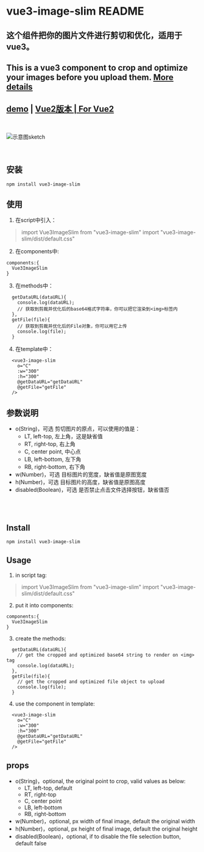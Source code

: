 # vue3-image-slim README
## 这个组件把你的图片文件进行剪切和优化，适用于vue3。
## This is a vue3 component to crop and optimize your images before you upload them. [More details](#en)
## [demo](https://sfsl.xyz/#/vue-image-slim) | [Vue2版本 | For Vue2](https://github.com/aardpro/vue-image-slim)
<br>

![示意图sketch](http://qiniu-avs.sfsl.xyz/vue-image-slim-sketch.png "SKETCH")

<br>

## <span id='cn'>安装</span>
```
npm install vue3-image-slim
```
## 使用
  1.  在script中引入：
  > import Vue3ImageSlim from "vue3-image-slim"
  > import "vue3-image-slim/dist/default.css"
  2. 在components中:
  ```
  components:{
    Vue3ImageSlim
  }
  ```
  3. 在methods中：
   
```
  getDataURL(dataURL){
    console.log(dataURL);
    // 获取到剪裁并优化后的base64格式字符串，你可以把它渲染到<img>标签内
  },
  getFile(file){
    // 获取到剪裁并优化后的File对象，你可以用它上传
    console.log(file);
  }
```
  4. 在template中：
  ```
    <vue3-image-slim
      o="C"
      :w="300"
      :h="300"
      @getDataURL="getDataURL"
      @getFile="getFile"
    />
```
## 参数说明
  + o(String)，可选 剪切图片的原点，可以使用的值是：
    - LT, left-top, 左上角，这是缺省值
    - RT, right-top, 右上角
    - C, center point, 中心点
    - LB, left-bottom, 左下角
    - RB, right-bottom, 右下角
  + w(Number)，可选 目标图片的宽度，缺省值是原图宽度
  + h(Number)，可选 目标图片的高度，缺省值是原图高度
  + disabled(Boolean)，可选 是否禁止点击文件选择按钮，缺省值否


<br>
<br>

## <span id="en">Install</span>
```
npm install vue3-image-slim
```

## Usage
  1. in script tag:
  > import Vue3ImageSlim from "vue3-image-slim"
  > import "vue3-image-slim/dist/default.css"
  
  2. put it into components:
  ```
  components:{
    Vue3ImageSlim
  }
  ```
  3. create the methods:
   
```
  getDataURL(dataURL){
    // get the cropped and optimized base64 string to render on <img> tag
    console.log(dataURL);
  },
  getFile(file){
    // get the cropped and optimized file object to upload
    console.log(file);
  }
```
4. use the component in template:
  ```
    <vue3-image-slim
      o="C"
      :w="300"
      :h="300"
      @getDataURL="getDataURL"
      @getFile="getFile"
    />
```
## props
  + o(String)，optional, the original point to crop, valid values as below:
    - LT, left-top, default
    - RT, right-top
    - C, center point
    - LB, left-bottom
    - RB, right-bottom
  + w(Number)，optional, px width of final image, default the original width
  + h(Number)，optional, px height of final image, default the original height
  + disabled(Boolean)，optional, if to disable the file selection button, default false
